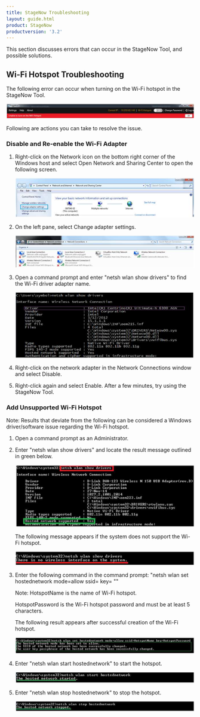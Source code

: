 ```yaml
---
title: StageNow Troubleshooting
layout: guide.html
product: StageNow
productversion: '3.2'
---
```


This section discusses errors that can occur in the StageNow Tool, and possible solutions. 

## Wi-Fi Hotspot Troubleshooting
The following error can occur when turning on the Wi-Fi hotspot in the StageNow Tool. 
 
![img](../images/TroubleWifi_Error.jpg)

Following are actions you can take to resolve the issue.

### Disable and Re-enable the Wi-Fi Adapter

1. Right-click on the Network icon on the bottom right corner of the Windows host and select Open Network and Sharing Center to open the following screen.

   ![img](../images/TroubleWifi_NWSharingCenter.jpg)

2. On the left pane, select Change adapter settings.

   ![img](../images/TroubleWifi_ChangeSettings.jpg)

3. Open a command prompt and enter "netsh wlan show drivers" to find the Wi-Fi driver adapter name.

   ![img](../images/TroubleWifi_CommandPrompt.jpg)

4. Right-click on the network adapter in the Network Connections window and select Disable. 

5. Right-click again and select Enable. After a few minutes, try using the StageNow Tool.


### Add Unsupported Wi-Fi Hotspot


   Note: Results that deviate from the following can be considered a Windows driver/software issue regarding the Wi-Fi hotspot. 


1. Open a command prompt as an Administrator.

2. Enter "netsh wlan show drivers" and locate the result message outlined in green below.

   ![img](../images/TroubleWifi_ShowDrivers.jpg)

   The following message appears if the system does not support the Wi-Fi hotspot.

   ![img](../images/TroubleWifi_NoHotspotMessage.jpg)

3. Enter the following command in the command prompt: 
"netsh wlan set hostednetwork mode=allow ssid=<HotspotName> key= <HotspotPassword>""

   Note: HotspotName is the name of Wi-Fi hotspot.

   HotspotPassword is the Wi-Fi hotspot password and must be at least 5 characters.

   The following result appears after successful creation of the Wi-Fi hotspot.
 
   ![img](../images/TroubleWifi_HotspotCreateMessage.jpg)

4. Enter "netsh wlan start hostednetwork" to start the hotspot. 
 
   ![img](../images/TroubleWifi_StartHotspot.jpg)

5. Enter "netsh wlan stop hostednetwork" to stop the hotspot. 
 
   ![img](../images/TroubleWifi_StopHotspot.jpg)

